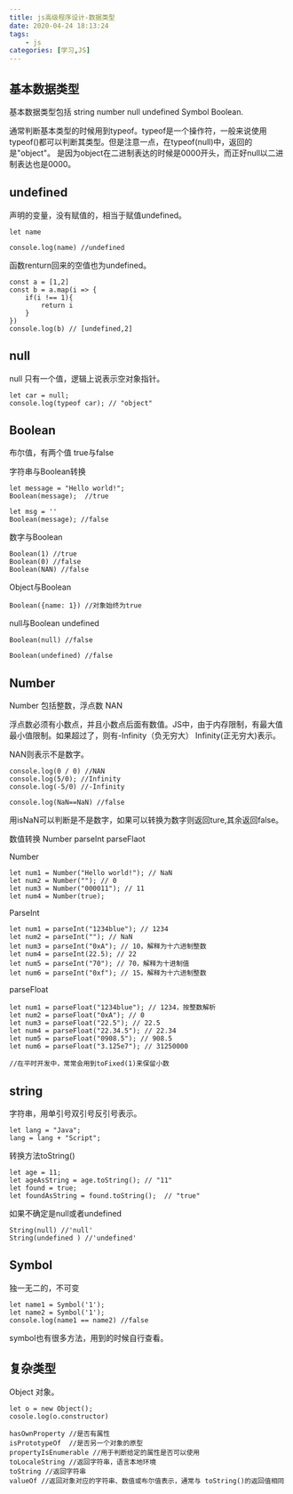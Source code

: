 ```yaml
---
title: js高级程序设计-数据类型
date: 2020-04-24 18:13:24
tags:
    - js
categories: [学习,JS]
---
```


## 基本数据类型

基本数据类型包括 string number null undefined Symbol Boolean.
<!-- more -->

通常判断基本类型的时候用到typeof。typeof是一个操作符，一般来说使用typeof()都可以判断其类型。但是注意一点，在typeof(null)中，返回的是"object"。
是因为object在二进制表达的时候是0000开头，而正好null以二进制表达也是0000。

## undefined

声明的变量，没有赋值的，相当于赋值undefined。

```
let name 

console.log(name) //undefined
```

函数renturn回来的空值也为undefined。

```
const a = [1,2]
const b = a.map(i => {
    if(i !== 1){
        return i
    }
})
console.log(b) // [undefined,2]
```

## null

null 只有一个值，逻辑上说表示空对象指针。
```
let car = null; 
console.log(typeof car); // "object"
```

## Boolean

布尔值，有两个值 true与false

字符串与Boolean转换

```
let message = "Hello world!"; 
Boolean(message);  //true

let msg = ''
Boolean(message); //false
```

数字与Boolean
```
Boolean(1) //true
Boolean(0) //false
Boolean(NAN) //false
```
Object与Boolean

```
Boolean({name: 1}) //对象始终为true
```
null与Boolean undefined

```
Boolean(null) //false

Boolean(undefined) //false
```

## Number 

Number 包括整数，浮点数 NAN

浮点数必须有小数点，并且小数点后面有数值。JS中，由于内存限制，有最大值最小值限制。如果超过了，则有-Infinity（负无穷大） Infinity(正无穷大)表示。

NAN则表示不是数字。

```
console.log(0 / 0) //NAN
console.log(5/0); //Infinity
console.log(-5/0) //-Infinity

console.log(NaN==NaN) //false
```
用isNaN可以判断是不是数字，如果可以转换为数字则返回ture,其余返回false。

数值转换 Number parseInt parseFlaot

Number
```
let num1 = Number("Hello world!"); // NaN 
let num2 = Number(""); // 0 
let num3 = Number("000011"); // 11 
let num4 = Number(true);
```
ParseInt
```
let num1 = parseInt("1234blue"); // 1234 
let num2 = parseInt(""); // NaN 
let num3 = parseInt("0xA"); // 10，解释为十六进制整数
let num4 = parseInt(22.5); // 22 
let num5 = parseInt("70"); // 70，解释为十进制值
let num6 = parseInt("0xf"); // 15，解释为十六进制整数
```
parseFloat

```
let num1 = parseFloat("1234blue"); // 1234，按整数解析
let num2 = parseFloat("0xA"); // 0 
let num3 = parseFloat("22.5"); // 22.5 
let num4 = parseFloat("22.34.5"); // 22.34 
let num5 = parseFloat("0908.5"); // 908.5 
let num6 = parseFloat("3.125e7"); // 31250000

//在平时开发中，常常会用到toFixed(1)来保留小数
```
## string

字符串，用单引号双引号反引号表示。

```
let lang = "Java"; 
lang = lang + "Script";
```
转换方法toString()

```
let age = 11; 
let ageAsString = age.toString(); // "11" 
let found = true;
let foundAsString = found.toString();  // "true" 
```
如果不确定是null或者undefined 

```
String(null) //'null'
String(undefined ) //'undefined'
```

## Symbol

独一无二的，不可变

```
let name1 = Symbol('1'); 
let name2 = Symbol('1');
console.log(name1 == name2) //false
```
symbol也有很多方法，用到的时候自行查看。

## 复杂类型

Object 对象。

```
let o = new Object();
cosole.log(o.constructor)

hasOwnProperty //是否有属性
isPrototypeOf  //是否另一个对象的原型
propertyIsEnumerable //用于判断给定的属性是否可以使用
toLocaleString //返回字符串，语言本地环境
toString //返回字符串
valueOf //返回对象对应的字符串、数值或布尔值表示，通常与 toString()的返回值相同

```